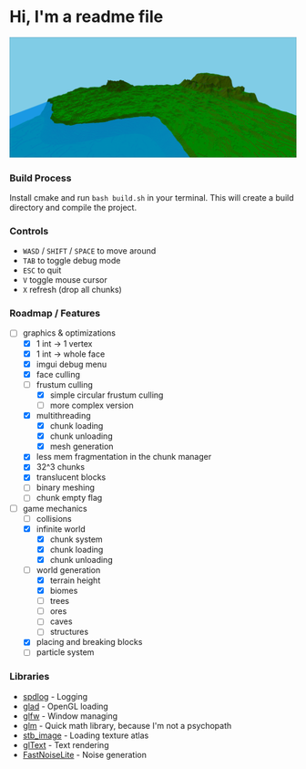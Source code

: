 # Hi, I'm a readme file

![demo.png](resources/images/demo.png)

### Build Process
Install cmake and run ```bash build.sh``` in your terminal. 
This will create a build directory and compile the project.

### Controls
- `WASD` / `SHIFT` / `SPACE` to move around
- `TAB` to toggle debug mode
- `ESC` to quit
- `V` toggle mouse cursor
- `X` refresh (drop all chunks)

### Roadmap / Features
- [ ] graphics & optimizations
  - [x] 1 int -> 1 vertex
  - [x] 1 int -> whole face
  - [x] imgui debug menu
  - [x] face culling
  - [ ] frustum culling
    - [x] simple circular frustum culling 
    - [ ] more complex version
  - [x] multithreading
    - [x] chunk loading
    - [x] chunk unloading
    - [x] mesh generation
  - [x] less mem fragmentation in the chunk manager
  - [x] 32^3 chunks
  - [x] translucent blocks 
  - [ ] binary meshing
  - [ ] chunk empty flag

- [ ] game mechanics
  - [ ] collisions
  - [x] infinite world
    - [x] chunk system
    - [x] chunk loading
    - [x] chunk unloading
  - [ ] world generation
    - [x] terrain height 
    - [x] biomes
    - [ ] trees
    - [ ] ores
    - [ ] caves
    - [ ] structures
  - [x] placing and breaking blocks
  - [ ] particle system

### Libraries
- [spdlog](https://github.com/gabime/spdlog) - Logging 
- [glad](https://github.com/Dav1dde/glad) - OpenGL loading
- [glfw](https://github.com/glfw/glfw) - Window managing
- [glm](https://github.com/g-truc/glm) - Quick math library, because I'm not a psychopath
- [stb_image](https://github.com/nothings/stb/blob/master/stb_image.h) - Loading texture atlas
- [glText](https://github.com/vallentin/glText) - Text rendering
- [FastNoiseLite](https://github.com/Auburn/FastNoiseLite) - Noise generation
